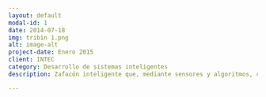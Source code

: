 ```yaml
---
layout: default
modal-id: 1
date: 2014-07-18
img: tribin 1.png
alt: image-alt
project-date: Enero 2015
client: INTEC
category: Desarrollo de sistemas inteligentes
description: Zafacón inteligente que, mediante sensores y algoritmos, clasifica la basura de forma automática entre metálca, papel/cartón y orgánica. En este <a href="https://youtu.be/hMM2_aEgnyQ">video</a> se puede ver en detalle el proceso de diseño, construcción y desarrollo del zafacón. 

---
```

